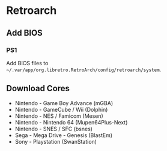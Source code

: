 # Retroarch

## Add BIOS

### PS1

Add BIOS files to `~/.var/app/org.libretro.RetroArch/config/retroarch/system`.

## Download Cores

- Nintendo - Game Boy Advance (mGBA)
- Nintendo - GameCube / Wii (Dolphin)
- Nintendo - NES / Famicom (Mesen)
- Nintendo - Nintendo 64 (Mupen64Plus-Next)
- Nintendo - SNES / SFC (bsnes)
- Sega - Mega Drive - Genesis (BlastEm)
- Sony - Playstation (SwanStation)
